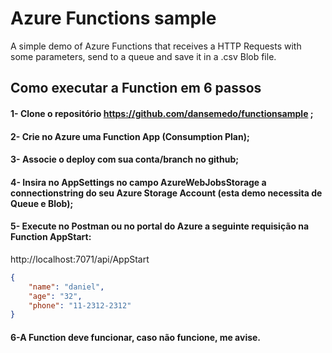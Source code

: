 # Azure Functions sample
A simple demo of Azure Functions that receives a HTTP Requests with some parameters, send to a queue and save it in a .csv Blob file.
## Como executar a Function em 6 passos
#### 1-	Clone o repositório https://github.com/dansemedo/functionsample ;
#### 2-	Crie no Azure uma Function App (Consumption Plan);
#### 3-	Associe o deploy com sua conta/branch no github;
#### 4-	Insira no AppSettings no campo AzureWebJobsStorage a connectionstring do seu Azure Storage Account (esta demo necessita de Queue e Blob);
#### 5-	Execute no Postman ou no portal do Azure a seguinte requisição na Function AppStart:
 
http://localhost:7071/api/AppStart
```json
{
    "name": "daniel",
    "age": "32",
    "phone": "11-2312-2312"
}
```
#### 6-A Function deve funcionar, caso não funcione, me avise.
